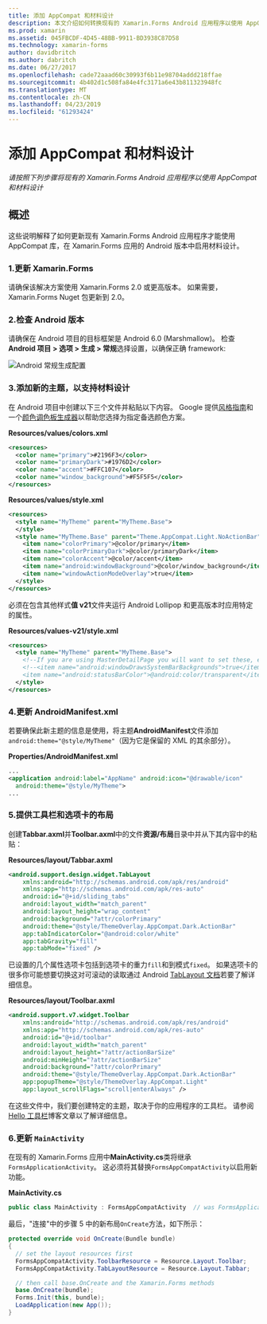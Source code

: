 ```yaml
---
title: 添加 AppCompat 和材料设计
description: 本文介绍如何转换现有的 Xamarin.Forms Android 应用程序以使用 AppCompat 和材料设计。
ms.prod: xamarin
ms.assetid: 045FBCDF-4D45-48BB-9911-BD3938C87D58
ms.technology: xamarin-forms
author: davidbritch
ms.author: dabritch
ms.date: 06/27/2017
ms.openlocfilehash: cade72aaad60c30993f6b11e98704addd218ffae
ms.sourcegitcommit: 4b402d1c508fa84e4fc3171a6e43b811323948fc
ms.translationtype: MT
ms.contentlocale: zh-CN
ms.lasthandoff: 04/23/2019
ms.locfileid: "61293424"
---
```

# <a name="adding-appcompat-and-material-design"></a>添加 AppCompat 和材料设计

_请按照下列步骤将现有的 Xamarin.Forms Android 应用程序以使用 AppCompat 和材料设计_

<!-- source https://gist.github.com/jassmith/a3b2a543f99126782936
https://blog.xamarin.com/material-design-for-your-xamarin-forms-android-apps/ -->

## <a name="overview"></a>概述

这些说明解释了如何更新现有 Xamarin.Forms Android 应用程序才能使用 AppCompat 库，在 Xamarin.Forms 应用的 Android 版本中启用材料设计。

### <a name="1-update-xamarinforms"></a>1.更新 Xamarin.Forms

请确保该解决方案使用 Xamarin.Forms 2.0 或更高版本。 如果需要，Xamarin.Forms Nuget 包更新到 2.0。

### <a name="2-check-android-version"></a>2.检查 Android 版本

请确保在 Android 项目的目标框架是 Android 6.0 (Marshmallow)。 检查**Android 项目 > 选项 > 生成 > 常规**选择设置，以确保正确 framework:

 ![](appcompat-images/target-android-6-sml.png "Android 常规生成配置")

### <a name="3-add-new-themes-to-support-material-design"></a>3.添加新的主题，以支持材料设计

在 Android 项目中创建以下三个文件并粘贴以下内容。 Google 提供[风格指南](http://www.google.com/design/spec/style/color.html#color-color-palette)和一个[颜色调色板生成器](http://www.materialpalette.com/)以帮助您选择为指定备选颜色方案。

**Resources/values/colors.xml**

```xml
<resources>
  <color name="primary">#2196F3</color>
  <color name="primaryDark">#1976D2</color>
  <color name="accent">#FFC107</color>
  <color name="window_background">#F5F5F5</color>
</resources>
```

**Resources/values/style.xml**

```xml
<resources>
  <style name="MyTheme" parent="MyTheme.Base">
  </style>
  <style name="MyTheme.Base" parent="Theme.AppCompat.Light.NoActionBar">
    <item name="colorPrimary">@color/primary</item>
    <item name="colorPrimaryDark">@color/primaryDark</item>
    <item name="colorAccent">@color/accent</item>
    <item name="android:windowBackground">@color/window_background</item>
    <item name="windowActionModeOverlay">true</item>
  </style>
</resources>
```

必须在包含其他样式**值 v21**文件夹运行 Android Lollipop 和更高版本时应用特定的属性。

**Resources/values-v21/style.xml**

```xml
<resources>
  <style name="MyTheme" parent="MyTheme.Base">
    <!--If you are using MasterDetailPage you will want to set these, else you can leave them out-->
    <!--<item name="android:windowDrawsSystemBarBackgrounds">true</item>
    <item name="android:statusBarColor">@android:color/transparent</item>-->
  </style>
</resources>
```

### <a name="4-update-androidmanifestxml"></a>4.更新 AndroidManifest.xml

若要确保此新主题的信息是使用，将主题**AndroidManifest**文件添加`android:theme="@style/MyTheme"`（因为它是保留的 XML 的其余部分）。

**Properties/AndroidManifest.xml**

```xml
...
<application android:label="AppName" android:icon="@drawable/icon"
  android:theme="@style/MyTheme">
...
```

### <a name="5-provide-toolbar-and-tab-layouts"></a>5.提供工具栏和选项卡的布局

创建**Tabbar.axml**并**Toolbar.axml**中的文件**资源/布局**目录中并从下其内容中的粘贴：

**Resources/layout/Tabbar.axml**

```xml
<android.support.design.widget.TabLayout
    xmlns:android="http://schemas.android.com/apk/res/android"
    xmlns:app="http://schemas.android.com/apk/res-auto"
    android:id="@+id/sliding_tabs"
    android:layout_width="match_parent"
    android:layout_height="wrap_content"
    android:background="?attr/colorPrimary"
    android:theme="@style/ThemeOverlay.AppCompat.Dark.ActionBar"
    app:tabIndicatorColor="@android:color/white"
    app:tabGravity="fill"
    app:tabMode="fixed" />
```

已设置的几个属性选项卡包括到选项卡的重力`fill`和到模式`fixed`。
如果选项卡的很多你可能想要切换这对可滚动的读取通过 Android [TabLayout 文档](https://developer.android.com/reference/android/support/design/widget/TabLayout.html)若要了解详细信息。

**Resources/layout/Toolbar.axml**

```xml
<android.support.v7.widget.Toolbar
    xmlns:android="http://schemas.android.com/apk/res/android"
    xmlns:app="http://schemas.android.com/apk/res-auto"
    android:id="@+id/toolbar"
    android:layout_width="match_parent"
    android:layout_height="?attr/actionBarSize"
    android:minHeight="?attr/actionBarSize"
    android:background="?attr/colorPrimary"
    android:theme="@style/ThemeOverlay.AppCompat.Dark.ActionBar"
    app:popupTheme="@style/ThemeOverlay.AppCompat.Light"
    app:layout_scrollFlags="scroll|enterAlways" />
```

在这些文件中，我们要创建特定的主题，取决于你的应用程序的工具栏。
请参阅[Hello 工具栏](https://blog.xamarin.com/android-tips-hello-toolbar-goodbye-action-bar/)博客文章以了解详细信息。


### <a name="6-update-the-mainactivity"></a>6.更新 `MainActivity`

在现有的 Xamarin.Forms 应用中**MainActivity.cs**类将继承`FormsApplicationActivity`。 这必须将其替换`FormsAppCompatActivity`以启用新功能。

**MainActivity.cs**

```csharp
public class MainActivity : FormsAppCompatActivity  // was FormsApplicationActivity
```

最后，"连接"中的步骤 5 中的新布局`OnCreate`方法，如下所示：

```csharp
protected override void OnCreate(Bundle bundle)
{
  // set the layout resources first
  FormsAppCompatActivity.ToolbarResource = Resource.Layout.Toolbar;
  FormsAppCompatActivity.TabLayoutResource = Resource.Layout.Tabbar;

  // then call base.OnCreate and the Xamarin.Forms methods
  base.OnCreate(bundle);
  Forms.Init(this, bundle);
  LoadApplication(new App());
}
```
